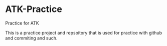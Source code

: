 # ATK-Practice
Practice for ATK

This is a practice project and repsoitory that is used for practice with 
github and commiting and such.


